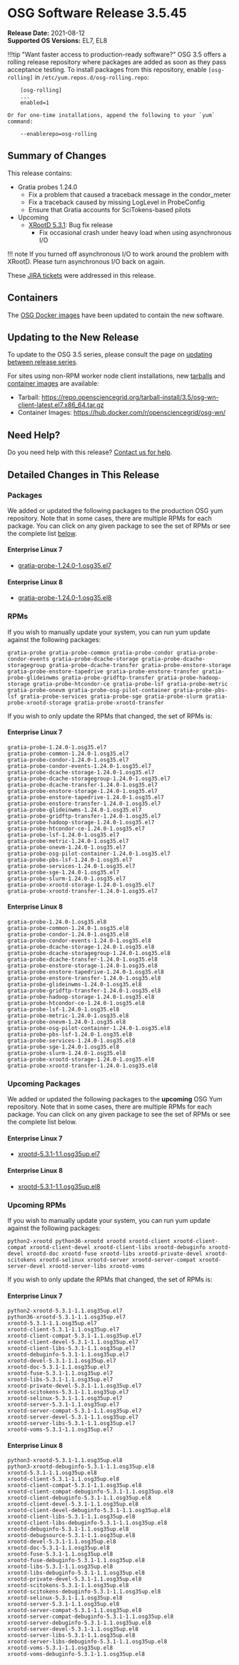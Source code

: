 OSG Software Release 3.5.45
===========================

**Release Date:** 2021-08-12  
**Supported OS Versions:** EL7, EL8

!!!tip "Want faster access to production-ready software?"
    OSG 3.5 offers a rolling release repository where packages are added as soon as they pass acceptance testing.
    To install packages from this repository, enable `[osg-rolling]` in `/etc/yum.repos.d/osg-rolling.repo`:

        [osg-rolling]
        ...
        enabled=1

    Or for one-time installations, append the following to your `yum` command:

        --enablerepo=osg-rolling

Summary of Changes
------------------

This release contains:

-   Gratia probes 1.24.0
    -   Fix a problem that caused a traceback message in the condor\_meter
    -   Fix a traceback caused by missing LogLevel in ProbeConfig
    -   Ensure that Gratia accounts for SciTokens-based pilots
-   Upcoming
    -   [XRootD 5.3.1](https://github.com/xrootd/xrootd/blob/v5.3.1/docs/ReleaseNotes.txt): Bug fix release
        -   Fix occasional crash under heavy load when using asynchronous I/O

!!! note
    If you turned off asynchronous I/O to work around the problem with XRootD. Please turn asynchronous I/O back on again.

These
[JIRA tickets](https://opensciencegrid.atlassian.net/issues/?jql=project%20%3D%20SOFTWARE%20AND%20fixVersion%20in%20(3.5.45%2C3.5.45-upcoming)%20ORDER%20BY%20priority%20DESC%2C%20key%20DESC)
were addressed in this release.

Containers
----------

The [OSG Docker images](https://hub.docker.com/u/opensciencegrid/) have been updated to contain the new software.

Updating to the New Release
---------------------------

To update to the OSG 3.5 series, please consult the page on
[updating between release series](../updating-to-osg-35.md).

For sites using non-RPM worker node client installations, new [tarballs](../../worker-node/install-wn-tarball.md) and
[container images](../../worker-node/using-wn-containers.md) are available:

- Tarball: <https://repo.opensciencegrid.org/tarball-install/3.5/osg-wn-client-latest.el7.x86_64.tar.gz>
- Container Images: <https://hub.docker.com/r/opensciencegrid/osg-wn/>

Need Help?
----------

Do you need help with this release? [Contact us for help](../../common/help.md).

Detailed Changes in This Release
--------------------------------

### Packages

We added or updated the following packages to the production OSG yum repository.
Note that in some cases, there are multiple RPMs for each package.
You can click on any given package to see the set of RPMs or see the complete list [below](#rpms).

#### Enterprise Linux 7

-   [gratia-probe-1.24.0-1.osg35.el7](https://koji.chtc.wisc.edu/koji/search?match=glob&type=build&terms=gratia-probe-1.24.0-1.osg35.el7)

#### Enterprise Linux 8

-   [gratia-probe-1.24.0-1.osg35.el8](https://koji.chtc.wisc.edu/koji/search?match=glob&type=build&terms=gratia-probe-1.24.0-1.osg35.el8)

### RPMs

If you wish to manually update your system, you can run yum update against the following packages:

    gratia-probe gratia-probe-common gratia-probe-condor gratia-probe-condor-events gratia-probe-dcache-storage gratia-probe-dcache-storagegroup gratia-probe-dcache-transfer gratia-probe-enstore-storage gratia-probe-enstore-tapedrive gratia-probe-enstore-transfer gratia-probe-glideinwms gratia-probe-gridftp-transfer gratia-probe-hadoop-storage gratia-probe-htcondor-ce gratia-probe-lsf gratia-probe-metric gratia-probe-onevm gratia-probe-osg-pilot-container gratia-probe-pbs-lsf gratia-probe-services gratia-probe-sge gratia-probe-slurm gratia-probe-xrootd-storage gratia-probe-xrootd-transfer 

If you wish to only update the RPMs that changed, the set of RPMs is:

#### Enterprise Linux 7

``` file
gratia-probe-1.24.0-1.osg35.el7
gratia-probe-common-1.24.0-1.osg35.el7
gratia-probe-condor-1.24.0-1.osg35.el7
gratia-probe-condor-events-1.24.0-1.osg35.el7
gratia-probe-dcache-storage-1.24.0-1.osg35.el7
gratia-probe-dcache-storagegroup-1.24.0-1.osg35.el7
gratia-probe-dcache-transfer-1.24.0-1.osg35.el7
gratia-probe-enstore-storage-1.24.0-1.osg35.el7
gratia-probe-enstore-tapedrive-1.24.0-1.osg35.el7
gratia-probe-enstore-transfer-1.24.0-1.osg35.el7
gratia-probe-glideinwms-1.24.0-1.osg35.el7
gratia-probe-gridftp-transfer-1.24.0-1.osg35.el7
gratia-probe-hadoop-storage-1.24.0-1.osg35.el7
gratia-probe-htcondor-ce-1.24.0-1.osg35.el7
gratia-probe-lsf-1.24.0-1.osg35.el7
gratia-probe-metric-1.24.0-1.osg35.el7
gratia-probe-onevm-1.24.0-1.osg35.el7
gratia-probe-osg-pilot-container-1.24.0-1.osg35.el7
gratia-probe-pbs-lsf-1.24.0-1.osg35.el7
gratia-probe-services-1.24.0-1.osg35.el7
gratia-probe-sge-1.24.0-1.osg35.el7
gratia-probe-slurm-1.24.0-1.osg35.el7
gratia-probe-xrootd-storage-1.24.0-1.osg35.el7
gratia-probe-xrootd-transfer-1.24.0-1.osg35.el7
```

#### Enterprise Linux 8

``` file
gratia-probe-1.24.0-1.osg35.el8
gratia-probe-common-1.24.0-1.osg35.el8
gratia-probe-condor-1.24.0-1.osg35.el8
gratia-probe-condor-events-1.24.0-1.osg35.el8
gratia-probe-dcache-storage-1.24.0-1.osg35.el8
gratia-probe-dcache-storagegroup-1.24.0-1.osg35.el8
gratia-probe-dcache-transfer-1.24.0-1.osg35.el8
gratia-probe-enstore-storage-1.24.0-1.osg35.el8
gratia-probe-enstore-tapedrive-1.24.0-1.osg35.el8
gratia-probe-enstore-transfer-1.24.0-1.osg35.el8
gratia-probe-glideinwms-1.24.0-1.osg35.el8
gratia-probe-gridftp-transfer-1.24.0-1.osg35.el8
gratia-probe-hadoop-storage-1.24.0-1.osg35.el8
gratia-probe-htcondor-ce-1.24.0-1.osg35.el8
gratia-probe-lsf-1.24.0-1.osg35.el8
gratia-probe-metric-1.24.0-1.osg35.el8
gratia-probe-onevm-1.24.0-1.osg35.el8
gratia-probe-osg-pilot-container-1.24.0-1.osg35.el8
gratia-probe-pbs-lsf-1.24.0-1.osg35.el8
gratia-probe-services-1.24.0-1.osg35.el8
gratia-probe-sge-1.24.0-1.osg35.el8
gratia-probe-slurm-1.24.0-1.osg35.el8
gratia-probe-xrootd-storage-1.24.0-1.osg35.el8
gratia-probe-xrootd-transfer-1.24.0-1.osg35.el8
```

### Upcoming Packages

We added or updated the following packages to the **upcoming** OSG Yum repository.
Note that in some cases, there are multiple RPMs for each package.
You can click on any given package to see the set of RPMs or see the complete list below.

#### Enterprise Linux 7

-   [xrootd-5.3.1-1.1.osg35up.el7](https://koji.chtc.wisc.edu/koji/search?match=glob&type=build&terms=xrootd-5.3.1-1.1.osg35up.el7)

#### Enterprise Linux 8

-   [xrootd-5.3.1-1.1.osg35up.el8](https://koji.chtc.wisc.edu/koji/search?match=glob&type=build&terms=xrootd-5.3.1-1.1.osg35up.el8)

### Upcoming RPMs

If you wish to manually update your system, you can run yum update against the following packages:

    python2-xrootd python36-xrootd xrootd xrootd-client xrootd-client-compat xrootd-client-devel xrootd-client-libs xrootd-debuginfo xrootd-devel xrootd-doc xrootd-fuse xrootd-libs xrootd-private-devel xrootd-scitokens xrootd-selinux xrootd-server xrootd-server-compat xrootd-server-devel xrootd-server-libs xrootd-voms 

If you wish to only update the RPMs that changed, the set of RPMs is:

#### Enterprise Linux 7

``` file
python2-xrootd-5.3.1-1.1.osg35up.el7
python36-xrootd-5.3.1-1.1.osg35up.el7
xrootd-5.3.1-1.1.osg35up.el7
xrootd-client-5.3.1-1.1.osg35up.el7
xrootd-client-compat-5.3.1-1.1.osg35up.el7
xrootd-client-devel-5.3.1-1.1.osg35up.el7
xrootd-client-libs-5.3.1-1.1.osg35up.el7
xrootd-debuginfo-5.3.1-1.1.osg35up.el7
xrootd-devel-5.3.1-1.1.osg35up.el7
xrootd-doc-5.3.1-1.1.osg35up.el7
xrootd-fuse-5.3.1-1.1.osg35up.el7
xrootd-libs-5.3.1-1.1.osg35up.el7
xrootd-private-devel-5.3.1-1.1.osg35up.el7
xrootd-scitokens-5.3.1-1.1.osg35up.el7
xrootd-selinux-5.3.1-1.1.osg35up.el7
xrootd-server-5.3.1-1.1.osg35up.el7
xrootd-server-compat-5.3.1-1.1.osg35up.el7
xrootd-server-devel-5.3.1-1.1.osg35up.el7
xrootd-server-libs-5.3.1-1.1.osg35up.el7
xrootd-voms-5.3.1-1.1.osg35up.el7
```

#### Enterprise Linux 8

``` file
python3-xrootd-5.3.1-1.1.osg35up.el8
python3-xrootd-debuginfo-5.3.1-1.1.osg35up.el8
xrootd-5.3.1-1.1.osg35up.el8
xrootd-client-5.3.1-1.1.osg35up.el8
xrootd-client-compat-5.3.1-1.1.osg35up.el8
xrootd-client-compat-debuginfo-5.3.1-1.1.osg35up.el8
xrootd-client-debuginfo-5.3.1-1.1.osg35up.el8
xrootd-client-devel-5.3.1-1.1.osg35up.el8
xrootd-client-devel-debuginfo-5.3.1-1.1.osg35up.el8
xrootd-client-libs-5.3.1-1.1.osg35up.el8
xrootd-client-libs-debuginfo-5.3.1-1.1.osg35up.el8
xrootd-debuginfo-5.3.1-1.1.osg35up.el8
xrootd-debugsource-5.3.1-1.1.osg35up.el8
xrootd-devel-5.3.1-1.1.osg35up.el8
xrootd-doc-5.3.1-1.1.osg35up.el8
xrootd-fuse-5.3.1-1.1.osg35up.el8
xrootd-fuse-debuginfo-5.3.1-1.1.osg35up.el8
xrootd-libs-5.3.1-1.1.osg35up.el8
xrootd-libs-debuginfo-5.3.1-1.1.osg35up.el8
xrootd-private-devel-5.3.1-1.1.osg35up.el8
xrootd-scitokens-5.3.1-1.1.osg35up.el8
xrootd-scitokens-debuginfo-5.3.1-1.1.osg35up.el8
xrootd-selinux-5.3.1-1.1.osg35up.el8
xrootd-server-5.3.1-1.1.osg35up.el8
xrootd-server-compat-5.3.1-1.1.osg35up.el8
xrootd-server-compat-debuginfo-5.3.1-1.1.osg35up.el8
xrootd-server-debuginfo-5.3.1-1.1.osg35up.el8
xrootd-server-devel-5.3.1-1.1.osg35up.el8
xrootd-server-libs-5.3.1-1.1.osg35up.el8
xrootd-server-libs-debuginfo-5.3.1-1.1.osg35up.el8
xrootd-voms-5.3.1-1.1.osg35up.el8
xrootd-voms-debuginfo-5.3.1-1.1.osg35up.el8
```
